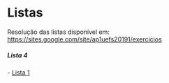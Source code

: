 # Listas

Resolução das listas disponível em: https://sites.google.com/site/ap1uefs20191/exercicios

<h5>Lista 4</h5>
- <a href="">Lista 1</a>

